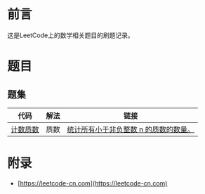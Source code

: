 # 前言

这是LeetCode上的数学相关题目的刷题记录。

# 题目

## 题集

| 代码 | 解法 | 链接 |
| ---- | ---- | ---- |
| [计数质数](CountPrimes.java) | 质数 | [统计所有小于非负整数 n 的质数的数量。](https://leetcode-cn.com/problems/count-primes/) |

# 附录

 - [https://leetcode-cn.com](https://leetcode-cn.com)